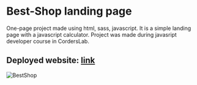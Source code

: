 # Best-Shop landing page
One-page project made using html, sass, javascript. It is a simple landing page with a javascript calculator.
Project was made during javasript developer course in CordersLab.

## Deployed website: [link](https://trusting-engelbart-62ff53.netlify.app/)


![BestShop](https://user-images.githubusercontent.com/73940096/126396365-eae3ce63-4dd0-44a8-a450-18b8eea6e5b6.png)
